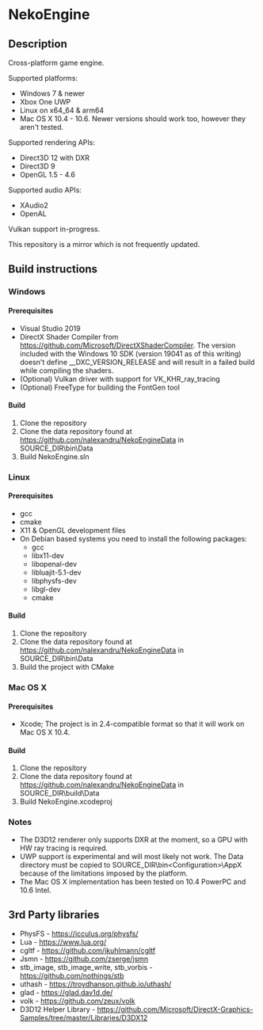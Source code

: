 # NekoEngine

## Description

Cross-platform game engine.

Supported platforms:
* Windows 7 & newer
* Xbox One UWP
* Linux on x64_64 & arm64
* Mac OS X 10.4 - 10.6. Newer versions should work too, however they aren't tested.

Supported rendering APIs:
* Direct3D 12 with DXR
* Direct3D 9
* OpenGL 1.5 - 4.6

Supported audio APIs:
* XAudio2
* OpenAL

Vulkan support in-progress.

This repository is a mirror which is not frequently updated.

## Build instructions

### Windows

#### Prerequisites
* Visual Studio 2019
* DirectX Shader Compiler from https://github.com/Microsoft/DirectXShaderCompiler. The version included with the Windows 10 SDK (version 19041 as of this writing) doesn't define __DXC_VERSION_RELEASE and will result in a failed build while compiling the shaders.
* (Optional) Vulkan driver with support for VK_KHR_ray_tracing
* (Optional) FreeType for building the FontGen tool

#### Build
1. Clone the repository
2. Clone the data repository found at https://github.com/nalexandru/NekoEngineData in SOURCE_DIR\bin\Data
3. Build NekoEngine.sln

### Linux

#### Prerequisites
* gcc
* cmake
* X11 & OpenGL development files
* On Debian based systems you need to install the following packages:
	* gcc
	* libx11-dev
	* libopenal-dev
	* libluajit-5.1-dev
	* libphysfs-dev
	* libgl-dev
	* cmake

#### Build
1. Clone the repository
2. Clone the data repository found at https://github.com/nalexandru/NekoEngineData in SOURCE_DIR\bin\Data
3. Build the project with CMake

### Mac OS X

#### Prerequisites
* Xcode; The project is in 2.4-compatible format so that it will work on Mac OS X 10.4.

#### Build
1. Clone the repository
2. Clone the data repository found at https://github.com/nalexandru/NekoEngineData in SOURCE_DIR\build\Data
3. Build NekoEngine.xcodeproj

### Notes
* The D3D12 renderer only supports DXR at the moment, so a GPU with HW ray tracing is required.
* UWP support is experimental and will most likely not work. The Data directory must be copied to SOURCE_DIR\bin\<Configuration>\AppX because of the limitations imposed by the platform.
* The Mac OS X implementation has been tested on 10.4 PowerPC and 10.6 Intel.

## 3rd Party libraries

* PhysFS - https://icculus.org/physfs/
* Lua - https://www.lua.org/
* cgltf - https://github.com/jkuhlmann/cgltf
* Jsmn - https://github.com/zserge/jsmn
* stb_image, stb_image_write, stb_vorbis - https://github.com/nothings/stb
* uthash - https://troydhanson.github.io/uthash/
* glad - https://glad.dav1d.de/
* volk - https://github.com/zeux/volk
* D3D12 Helper Library - https://github.com/Microsoft/DirectX-Graphics-Samples/tree/master/Libraries/D3DX12
